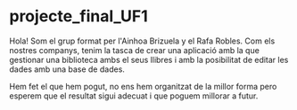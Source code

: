 ﻿# projecte_final_UF1


Hola! Som el grup format per l'Ainhoa Brizuela y el Rafa Robles. Com els nostres companys, tenim la tasca de crear una aplicació amb la que gestionar una biblioteca ambs el seus llibres i amb la posibilitat de editar les dades amb una base de dades. 

Hem fet el que hem pogut, no ens hem organitzat de la millor forma pero esperem que el resultat sigui adecuat i que poguem millorar a futur. 

